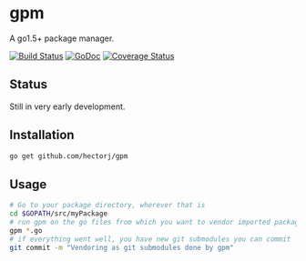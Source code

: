 # gpm
A go1.5+ package manager.

[![Build Status](https://travis-ci.org/hectorj/gpm.svg?branch=master)](https://travis-ci.org/hectorj/gpm) [![GoDoc](https://godoc.org/github.com/hectorj/gpm?status.svg)](https://godoc.org/github.com/hectorj/gpm/) [![Coverage Status](https://coveralls.io/repos/hectorj/gpm/badge.svg?branch=master)](https://coveralls.io/r/hectorj/gpm?branch=master)

## Status

Still in very early development.

## Installation

```bash
go get github.com/hectorj/gpm
```

## Usage

```bash
# Go to your package directory, wherever that is
cd $GOPATH/src/myPackage
# run gpm on the go files from which you want to vendor imported packages
gpm *.go
# if everything went well, you have new git submodules you can commit
git commit -m "Vendoring as git submodules done by gpm"
```